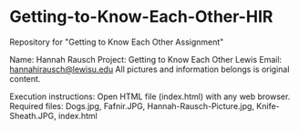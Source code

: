 # Getting-to-Know-Each-Other-HIR
Repository for "Getting to Know Each Other Assignment"

Name: Hannah Rausch
Project: Getting to Know Each Other
Lewis Email: hannahirausch@lewisu.edu
All pictures and information belongs is original content.

Execution instructions: Open HTML file (index.html) with any web browser.
Required files: Dogs.jpg, Fafnir.JPG, Hannah-Rausch-Picture.jpg, Knife-Sheath.JPG, index.html
